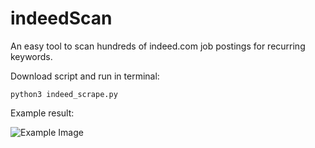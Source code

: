 # indeedScan
An easy tool to scan hundreds of indeed.com job postings for recurring keywords.

Download script and run in terminal:

```python3 indeed_scrape.py```

Example result:

![Example Image](example_img.png)
